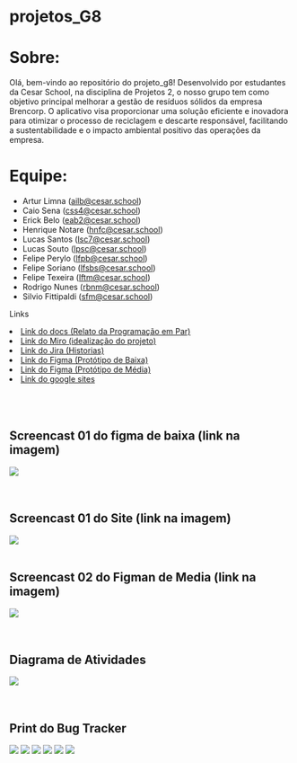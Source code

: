 # projetos_G8

# Sobre:
Olá, bem-vindo ao repositório do projeto_g8! Desenvolvido por estudantes da Cesar School, na disciplina de Projetos 2, o nosso grupo tem como objetivo principal melhorar a gestão de resíduos sólidos da empresa Brencorp. O aplicativo visa proporcionar uma solução eficiente e inovadora para otimizar o processo de reciclagem e descarte responsável, facilitando a sustentabilidade e o impacto ambiental positivo das operações da empresa.



# Equipe:
* Artur Limna (ailb@cesar.school)
* Caio Sena (css4@cesar.school)
* Erick Belo (eab2@cesar.school)
* Henrique Notare (hnfc@cesar.school)
* Lucas Santos (lsc7@cesar.school)
* Lucas Souto (lpsc@cesar.school)
* Felipe Perylo (lfpb@cesar.school)
* Felipe Soriano (lfsbs@cesar.school)
* Felipe Texeira (lftm@cesar.school)
* Rodrigo Nunes (rbnm@cesar.school)
* Silvio Fittipaldi (sfm@cesar.school)

<p>Links </p>
    <li>
 <a  href=https://docs.google.com/document/d/11aEB7wAGbuErokucf3L3qPKIhUC6PqsAlskm6jNbng0/edit#heading=h.gip33b3r0qy2=/
      >Link do docs (Relato da Programação em Par)</a
    >
          <li>
  <a  href=https://miro.com/app/board/uXjVNmC7R-U=/
      >Link do Miro (idealização do projeto)</a
   >
          <li>
    <a href=https://projetofds.atlassian.net/jira/software/projects/EC/boards/3?atlOrigin=eyJpIjoiYmE0MmMxMjc2OTg3NGY2NWE0Yjk4OTlmYzc3ZmU5OTAiLCJwIjoiaiJ9=/
        >Link do Jira (Historias)</a>
  </li>
    <li>
     <a  href=https://www.figma.com/file/tyWczuRKjU5u8zRooQhiK1/Untitled?type=design&node-id=0%3A1&mode=design&t=gKvfu8NQ2PhX4spo-1>Link do Figma (Protótipo de Baixa)</a>
  </li>
     <li>
     <a  href=https://www.figma.com/design/IJPEOg8c1vdsOXK6Xur4aA/Untitled?node-id=0-1&t=1ghRCbcsYx9l8cuL-0>Link do Figma (Protótipo de Média)</a>
  </li>
 <li>
  <a href="https://sites.google.com/d/1-6DGXvwyUoOTxoCo1Pbt51tpVXd0R_zB/p/1zcXPBehIi9aOACSmOZUIbssWT2dk16Kx/edit?pli=1">Link do google sites</a>
</li>
<br> 
<br>
<br>
<h2> Screencast 01 do figma de baixa (link na imagem)</h2> 
<a href="https://www.loom.com/share/1ebdf1b7ab594e818d0100145a85cc76?sid=8d1db89a-919b-4673-b372-d9e82329d850">
  <img src="/imagem/foto_figma.png" />
</a>
<br> 
<br>
<br>
<h2> Screencast 01 do Site (link na imagem)</h2> 
<a href="https://www.loom.com/share/1a9d51f21d434de4ae08528ff912f921?sid=0bb37e7b-18b0-4109-a111-74476d766a20">
  <img src="/imagem/imagem_Site.png" />
</a>
<br> 
<br>
<h2> Screencast 02 do Figman de Media (link na imagem)</h2> 
<a href="https://www.youtube.com/watch?v=UFyRvcXnNZo">
  <img src="/imagem/imagem_Site.png" />
</a>
<br> 
<br>
<br>
<h2> Diagrama de Atividades </h2> 
<a href="/imagem/foto_do_diagrama_de_atividades.png">
  <img src="/imagem/foto_do_diagrama_de_atividades.png" />
</a>
<br> 
<br>
<br>

<h2> Print do Bug Tracker </h2> 
<img src="/imagem/bugtracker.png" />
<img src="/imagem/bugtracker2.png" />
<img src="/imagem/bugtracker3.png" />
<img src="/imagem/bugtracker4.jpg" />
<img src="/imagem/bugtracker5.jpg" />
<img src="/imagem/bugtracker6.jpg" />

<br> 


